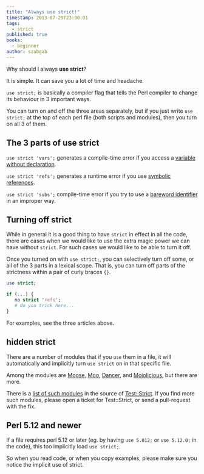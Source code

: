```yaml
---
title: "Always use strict!"
timestamp: 2013-07-29T23:30:01
tags:
  - strict
published: true
books:
  - beginner
author: szabgab
---
```



Why should I always **use strict**?

It is simple. It can save you a lot of time and headache.


`use strict;` is basically a compiler flag that tells the Perl compiler to change its behaviour in 3 important ways.

You can turn on and off the three areas separately, but if you just write `use strict;` at the top of each perl file
(both scripts and modules), then you turn on all 3 of them.

## The 3 parts of use strict

`use strict 'vars';` generates a compile-time error if you access a
[variable without declaration](/variable-declaration-in-perl).

`use strict 'refs';` generates a runtime error if you use
[symbolic references](/symbolic-reference-in-perl).

`use strict 'subs';` compile-time error if you try to use a
[bareword identifier](/barewords-in-perl) in an improper way.


## Turning off strict

While in general it is a good thing to have `strict` in effect in all the code,
there are cases when we would like to use the extra magic power we can have without 
`strict`. For such cases we would like to be able to turn it off.

Once you turned on with `use strict;`, you can selectively turn off some,
or all of the 3 parts in a lexical scope. That is, you can turn off parts of the
strictness within a pair of curly braces `{}`.

```perl
use strict;

if (...) {
   no strict 'refs';
   # do you trick here...
}
```

For examples, see the three articles above.

## hidden strict

There are a number of modules that if you `use` them in a file, it will 
automatically and implicitly turn `use strict` on in that specific file.

Among the modules are [Moose](/moose),
[Moo](/moo), [Dancer](https://metacpan.org/pod/Dancer),
and [Mojolicious](/mojolicious), but there are more.

There is a <a href="https://github.com/szabgab/Test-Strict/blob/master/lib/Test/Strict.pm#L242">
list of such modules</a> in the source of [Test::Strict](https://metacpan.org/pod/Test::Strict).
If you find more such modules, please open a ticket for Test::Strict, or send a pull-request with the fix.

## Perl 5.12 and newer

If a file requires perl 5.12 or later (eg. by having `use 5.012;` or `use 5.12.0;` in the code),
this too implicitly load `use strict;`.

So when you read code, or when you copy examples, please make sure you notice the implicit use of strict.


